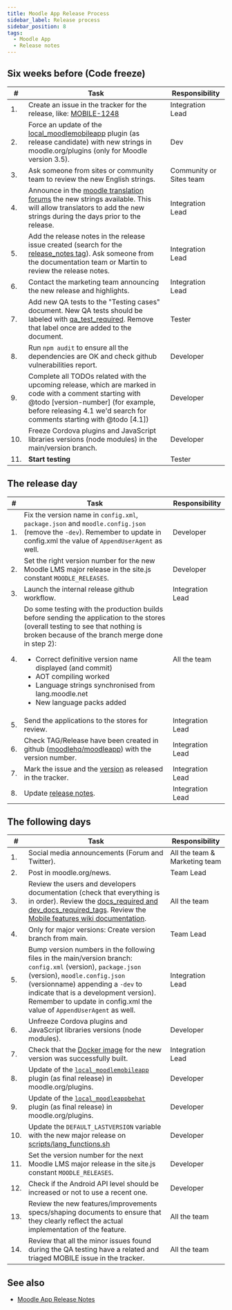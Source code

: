 ```yaml
---
title: Moodle App Release Process
sidebar_label: Release process
sidebar_position: 8
tags:
  - Moodle App
  - Release notes
---
```


## Six weeks before (Code freeze)

| **#** | **Task** | **Responsibility** |
|---|---|---|
| 1. | Create an issue in the tracker for the release, like: [MOBILE-1248](https://tracker.moodle.org/browse/MOBILE-1248) | Integration Lead |
| 2. | Force an update of the [local_moodlemobileapp](https://moodle.org/plugins/view.php?id=997) plugin (as release candidate) with new strings in moodle.org/plugins (only for Moodle version 3.5). | Dev |
| 3. | Ask someone from sites or community team to review the new English strings. | Community or Sites team |
| 4. | Announce in the [moodle translation forums](https://lang.moodle.org/mod/forum/view.php?id=5) the new strings available. This will allow translators to add the new strings during the days prior to the release. | Integration Lead |
| 5. | Add the release notes in the release issue created (search for the [release_notes tag](https://tracker.moodle.org/issues/?jql=project%20%3D%20MOBILE%20AND%20labels%20%3D%20release_notes)). Ask someone from the documentation team or Martin to review the release notes. | Integration Lead |
| 6. | Contact the marketing team announcing the new release and highlights. | Integration Lead |
| 7. | Add new QA tests to the "Testing cases" document. New QA tests should be labeled with [qa_test_required](https://tracker.moodle.org/issues/?jql=project%20%3D%20MOBILE%20AND%20resolution%20in%20(Unresolved%2C%20Fixed)%20AND%20labels%20%3D%20qa_test_required%20ORDER%20BY%20priority%20DESC%2C%20updated%20DESC). Remove that label once are added to the document. | Tester |
| 8. | Run `npm audit` to ensure all the dependencies are OK and check github vulnerabilities report. | Developer |
| 9. | Complete all TODOs related with the upcoming release, which are marked in code with a comment starting with @todo [version-number] (for example, before releasing 4.1 we'd search for comments starting with @todo [4.1]) | Developer |
| 10. | Freeze Cordova plugins and JavaScript libraries versions (node modules) in the main/version branch. | Developer |
| 11. | **Start testing** | Tester |

## The release day

| **#** | **Task** | **Responsibility** |
|---|---|---|
| 1. | Fix the version name in `config.xml`, `package.json` and `moodle.config.json` (remove the `-dev`). Remember to update in config.xml the value of `AppendUserAgent` as well. | Developer |
| 2. | Set the right version number for the new Moodle LMS major release in the site.js constant `MOODLE_RELEASES`. | Developer |
| 3. | Launch the internal release github workflow. | Integration Lead |
| 4. | Do some testing with the production builds before sending the application to the stores (overall testing to see that nothing is broken because of the branch merge done in step 2): <ul><li>Correct definitive version name displayed (and commit)</li><li>AOT compiling worked</li><li>Language strings synchronised from lang.moodle.net</li><li>New language packs added</li></ul> | All the team |
| 5. | Send the applications to the stores for review. | Integration Lead |
| 6. | Check TAG/Release have been created in github ([moodlehq/moodleapp](https://github.com/moodlehq/moodleapp/releases)) with the version number. | Integration Lead |
| 7. | Mark the issue and the [version](https://tracker.moodle.org/projects/MOBILE?selectedItem=com.atlassian.jira.jira-projects-plugin:release-page) as released in the tracker. | Integration Lead |
| 8. | Update [release notes](../../app_releases.md). | Integration Lead |

## The following days

| **#** | **Task** | **Responsibility** |
|---|---|---|
| 1. | Social media announcements (Forum and Twitter). | All the team & Marketing team |
| 2. | Post in moodle.org/news. | Team Lead |
| 3. | Review the users and developers documentation (check that everything is in order). Review the [docs_required and dev_docs_required_tags](https://tracker.moodle.org/issues/?jql=project%20%3D%20MOBILE%20AND%20labels%20in%20%28docs_required%2C%20dev_docs_required%29). Review the [Mobile features wiki documentation](https://docs.moodle.org/en/Moodle_Mobile_features). | All the team |
| 4. | Only for major versions: Create version branch from main. | Team Lead |
| 5. | Bump version numbers in the following files in the main/version branch: `config.xml` (version), `package.json` (version), `moodle.config.json` (versionname) appending a `-dev` to indicate that is a development version). Remember to update in config.xml the value of `AppendUserAgent` as well. | Integration Lead |
| 6. | Unfreeze Cordova plugins and JavaScript libraries versions (node modules). | Developer |
| 7. | Check that the [Docker image](https://cloud.docker.com/u/moodlehq/repository/docker/moodlehq/moodleapp/general) for the new version was successfully built. | Integration Lead |
| 8. | Update of the [`local_moodlemobileapp`](https://moodle.org/plugins/view.php?id=997) plugin (as final release) in moodle.org/plugins. | Developer |
| 9. | Update of the [`local_moodleappbehat`](https://github.com/moodlehq/moodle-local_moodleappbehat/) plugin (as final release) in moodle.org/plugins. | Developer |
| 10. | Update the `DEFAULT_LASTVERSION` variable with the new major release on [scripts/lang_functions.sh](https://github.com/moodlehq/moodleapp/blob/main/scripts/lang_functions.sh) | Developer |
| 11. | Set the version number for the next Moodle LMS major release in the site.js constant `MOODLE_RELEASES`. | Developer |
| 12. | Check if the Android API level should be increased or not to use a recent one. | Developer |
| 13. | Review the new features/improvements specs/shaping documents to ensure that they clearly reflect the actual implementation of the feature. | All the team |
| 14. | Review that all the minor issues found during the QA testing have a related and triaged MOBILE issue in the tracker. | All the team |

## See also

- [Moodle App Release Notes](../../app_releases.md)
